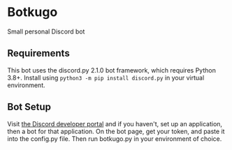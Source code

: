 # Botkugo
Small personal Discord bot

## Requirements
This bot uses the discord.py 2.1.0 bot framework, which requires Python 3.8+. Install using `python3 -m pip install discord.py` in your virtual environment.

## Bot Setup
Visit [the Discord developer portal](https://discord.com/developers/applications) and if you haven't, set up an application, then a bot for that application. On the bot page, get your token, and paste it into the config.py file. Then run botkugo.py in your environment of choice.
